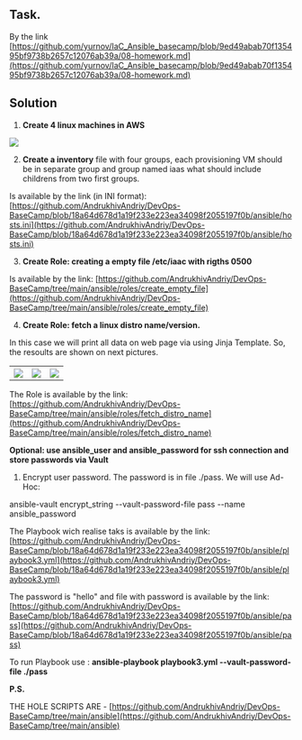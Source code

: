 ## Task. 

By the link [https://github.com/yurnov/IaC_Ansible_basecamp/blob/9ed49abab70f135495bf9738b2657c12076ab39a/08-homework.md](https://github.com/yurnov/IaC_Ansible_basecamp/blob/9ed49abab70f135495bf9738b2657c12076ab39a/08-homework.md)

## Solution

1. **Create 4 linux machines in AWS**
<img src="https://user-images.githubusercontent.com/79985930/209460676-42b5b6cb-293c-4f9c-b4cf-1afe53354d89.png">

2. **Create a inventory** file with four groups, each provisioning VM should be in separate group and group named iaas what should include childrens from two first groups.

Is available by the link (in INI format): [https://github.com/AndrukhivAndriy/DevOps-BaseCamp/blob/18a64d678d1a19f233e223ea34098f2055197f0b/ansible/hosts.ini](https://github.com/AndrukhivAndriy/DevOps-BaseCamp/blob/18a64d678d1a19f233e223ea34098f2055197f0b/ansible/hosts.ini)

3. **Create Role: creating a empty file /etc/iaac with rigths 0500**

Is available by the link: [https://github.com/AndrukhivAndriy/DevOps-BaseCamp/tree/main/ansible/roles/create_empty_file](https://github.com/AndrukhivAndriy/DevOps-BaseCamp/tree/main/ansible/roles/create_empty_file)

4. **Create Role: fetch a linux distro name/version.**

In this case we will print all data on web page via using Jinja Template. So, the resoults are shown on next pictures.

<table>
  <tr>
    <th><img src="https://user-images.githubusercontent.com/79985930/209460678-5c6c9821-1cec-4f69-80a7-35b8fe0f68fd.png"></th>
    <th><img src="https://user-images.githubusercontent.com/79985930/209460677-a9b78109-7d4c-452c-abd8-d819049ea893.png"></th>
    <th><img src="https://user-images.githubusercontent.com/79985930/209460673-90d2ecdb-490d-4647-ae88-52953a1798a7.png"></th>
  </tr>
</table>

The Role is available by the link: [https://github.com/AndrukhivAndriy/DevOps-BaseCamp/tree/main/ansible/roles/fetch_distro_name](https://github.com/AndrukhivAndriy/DevOps-BaseCamp/tree/main/ansible/roles/fetch_distro_name)

**Optional: use ansible_user and ansible_password for ssh connection and store passwords via Vault**
   
1. Encrypt user password. The password is in file ./pass. We will use Ad-Hoc:

ansible-vault encrypt_string --vault-password-file pass --name ansible_password

The Playbook wich realise taks is available by the link: [https://github.com/AndrukhivAndriy/DevOps-BaseCamp/blob/18a64d678d1a19f233e223ea34098f2055197f0b/ansible/playbook3.yml](https://github.com/AndrukhivAndriy/DevOps-BaseCamp/blob/18a64d678d1a19f233e223ea34098f2055197f0b/ansible/playbook3.yml)

The password is "hello" and file with password is available by the link: [https://github.com/AndrukhivAndriy/DevOps-BaseCamp/blob/18a64d678d1a19f233e223ea34098f2055197f0b/ansible/pass](https://github.com/AndrukhivAndriy/DevOps-BaseCamp/blob/18a64d678d1a19f233e223ea34098f2055197f0b/ansible/pass)

To run Playbook use : **ansible-playbook playbook3.yml --vault-password-file ./pass**
  
**P.S.**

THE HOLE SCRIPTS ARE - [https://github.com/AndrukhivAndriy/DevOps-BaseCamp/tree/main/ansible](https://github.com/AndrukhivAndriy/DevOps-BaseCamp/tree/main/ansible)

